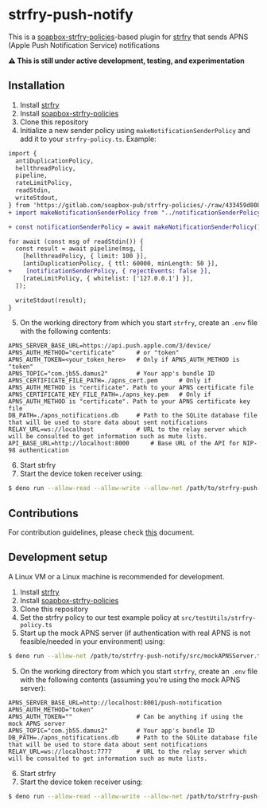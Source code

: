 strfry-push-notify
==================

This is a [soapbox-strfry-policies](https://gitlab.com/soapbox-pub/strfry-policies/-/tree/develop)-based plugin for [strfry](https://github.com/hoytech/strfry) that sends APNS (Apple Push Notification Service) notifications

**⚠️  This is still under active development, testing, and experimentation**

## Installation

1. Install [strfry](https://github.com/hoytech/strfry)
2. Install [soapbox-strfry-policies](https://gitlab.com/soapbox-pub/strfry-policies/-/tree/develop)
3. Clone this repository
4. Initialize a new sender policy using `makeNotificationSenderPolicy` and add it to your `strfry-policy.ts`. Example:

```diff
import {
  antiDuplicationPolicy,
  hellthreadPolicy,
  pipeline,
  rateLimitPolicy,
  readStdin,
  writeStdout,
} from 'https://gitlab.com/soapbox-pub/strfry-policies/-/raw/433459d8084d1f2d6500fdf916f22caa3b4d7be5/mod.ts';
+ import makeNotificationSenderPolicy from "../notificationSenderPolicy.ts";

+ const notificationSenderPolicy = await makeNotificationSenderPolicy();

for await (const msg of readStdin()) {
  const result = await pipeline(msg, [
    [hellthreadPolicy, { limit: 100 }],
    [antiDuplicationPolicy, { ttl: 60000, minLength: 50 }],
+    [notificationSenderPolicy, { rejectEvents: false }],
    [rateLimitPolicy, { whitelist: ['127.0.0.1'] }],
  ]);

  writeStdout(result);
}
```

5. On the working directory from which you start `strfry`, create an `.env` file with the following contents:

```env
APNS_SERVER_BASE_URL=https://api.push.apple.com/3/device/
APNS_AUTH_METHOD="certificate"      # or "token"
APNS_AUTH_TOKEN=<your_token_here>   # Only if APNS_AUTH_METHOD is "token"
APNS_TOPIC="com.jb55.damus2"        # Your app's bundle ID
APNS_CERTIFICATE_FILE_PATH=./apns_cert.pem      # Only if APNS_AUTH_METHOD is "certificate". Path to your APNS certificate file
APNS_CERTIFICATE_KEY_FILE_PATH=./apns_key.pem   # Only if APNS_AUTH_METHOD is "certificate". Path to your APNS certificate key file
DB_PATH=./apns_notifications.db     # Path to the SQLite database file that will be used to store data about sent notifications
RELAY_URL=ws://localhost            # URL to the relay server which will be consulted to get information such as mute lists.
API_BASE_URL=http://localhost:8000      # Base URL of the API for NIP-98 authentication
```

6. Start strfry
7. Start the device token receiver using:

```sh
$ deno run --allow-read --allow-write --allow-net /path/to/strfry-push-notify/src/notificationServiceServer.ts
```

## Contributions

For contribution guidelines, please check [this](https://github.com/damus-io/damus/blob/master/docs/CONTRIBUTING.md) document.

## Development setup

A Linux VM or a Linux machine is recommended for development.

1. Install [strfry](https://github.com/hoytech/strfry)
2. Install [soapbox-strfry-policies](https://gitlab.com/soapbox-pub/strfry-policies/-/tree/develop)
3. Clone this repository
4. Set the strfry policy to our test example policy at `src/testUtils/strfry-policy.ts`
5. Start up the mock APNS server (if authentication with real APNS is not feasible/needed in your environment) using:

```sh
$ deno run --allow-net /path/to/strfry-push-notify/src/mockAPNSServer.ts
```

5. On the working directory from which you start `strfry`, create an `.env` file with the following contents (assuming you're using the mock APNS server):

```env
APNS_SERVER_BASE_URL=http://localhost:8001/push-notification
APNS_AUTH_METHOD="token"
APNS_AUTH_TOKEN=""                  # Can be anything if using the mock APNS server
APNS_TOPIC="com.jb55.damus2"        # Your app's bundle ID
DB_PATH=./apns_notifications.db     # Path to the SQLite database file that will be used to store data about sent notifications
RELAY_URL=ws://localhost:7777       # URL to the relay server which will be consulted to get information such as mute lists.
```

6. Start strfry
7. Start the device token receiver using:

```sh
$ deno run --allow-read --allow-write --allow-net /path/to/strfry-push-notify/src/notificationServiceServer.ts
```